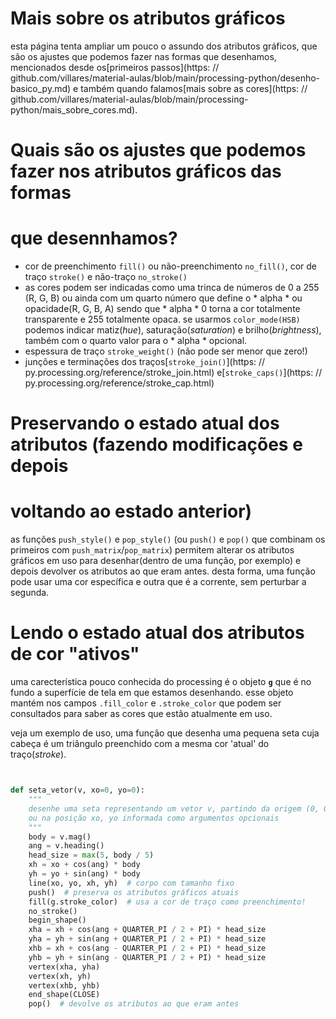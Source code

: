 # Mais sobre os atributos gráficos

esta página tenta ampliar um pouco o assundo dos atributos gráficos, que são os ajustes que podemos fazer nas formas que desenhamos, mencionados desde os[primeiros passos](https: // github.com/villares/material-aulas/blob/main/processing-python/desenho-basico_py.md) e também quando falamos[mais sobre as cores](https: // github.com/villares/material-aulas/blob/main/processing-python/mais_sobre_cores.md).

# Quais são os ajustes que podemos fazer nos atributos gráficos das formas
# que desennhamos?

- cor de preenchimento `fill()` ou não-preenchimento `no_fill()`, cor de traço `stroke()` e não-traço `no_stroke()`
- as cores podem ser indicadas como uma trinca de números de 0 a 255 (R, G, B) ou ainda com um quarto número que define o * alpha * ou opacidade(R, G, B, A) sendo que * alpha * 0 torna a cor totalmente transparente e 255 totalmente opaca. se usarmos `color_mode(HSB)` podemos indicar matiz(*hue*), saturação(*saturation*) e brilho(*brightness*), também com o quarto valor para o * alpha * opcional.
- espessura de traço `stroke_weight()` (não pode ser menor que zero!)
- junções e terminações dos traços[`stroke_join()`](https: // py.processing.org/reference/stroke_join.html) e[`stroke_caps()`](https: // py.processing.org/reference/stroke_cap.html)

# Preservando o estado atual dos atributos (fazendo modificações e depois
# voltando ao estado anterior)

as funções `push_style()` e `pop_style()` (ou `push()` e `pop()` que combinam os primeiros com `push_matrix`/`pop_matrix`) permitem alterar os atributos gráficos em uso para desenhar(dentro de uma função, por exemplo) e depois devolver os atributos ao que eram antes. desta forma, uma função pode usar uma cor específica e outra que é a corrente, sem perturbar a segunda.

# Lendo o estado atual dos atributos de cor "ativos"

uma carecterística pouco conhecida do processing é o objeto **`g`** que é no fundo a superfície de tela em que estamos desenhando. esse objeto mantém nos campos `.fill_color` e `.stroke_color` que podem ser consultados para saber as cores que estão atualmente em uso.

veja um exemplo de uso, uma função que desenha uma pequena seta cuja cabeça é um triângulo preenchido com a mesma cor 'atual' do traço(_stroke_).

```python


def seta_vetor(v, xo=0, yo=0):
    """
    desenhe uma seta representando um vetor v, partindo da origem (0, 0)
    ou na posição xo, yo informada como argumentos opcionais
    """
    body = v.mag()
    ang = v.heading()
    head_size = max(5, body / 5)
    xh = xo + cos(ang) * body
    yh = yo + sin(ang) * body
    line(xo, yo, xh, yh)  # corpo com tamanho fixo
    push()  # preserva os atributos gráficos atuais
    fill(g.stroke_color)  # usa a cor de traço como preenchimento!
    no_stroke()
    begin_shape()
    xha = xh + cos(ang + QUARTER_PI / 2 + PI) * head_size
    yha = yh + sin(ang + QUARTER_PI / 2 + PI) * head_size
    xhb = xh + cos(ang - QUARTER_PI / 2 + PI) * head_size
    yhb = yh + sin(ang - QUARTER_PI / 2 + PI) * head_size
    vertex(xha, yha)
    vertex(xh, yh)
    vertex(xhb, yhb)
    end_shape(CLOSE)
    pop()  # devolve os atributos ao que eram antes


```
